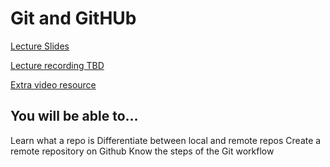 # Git and GitHUb

[Lecture Slides](https://docs.google.com/presentation/d/1ZJZB_i15KlU1h6fO_3Up50PFv_c6juj5oRCCIhChK2o/edit?usp=sharing)

[Lecture recording TBD]()

[Extra video resource](https://youtu.be/SWYqp7iY_Tc?feature=shared)

## You will be able to…

Learn what a repo is
Differentiate between local and remote repos
Create a remote repository on Github
Know the steps of the Git workflow
